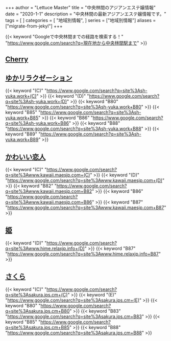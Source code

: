 +++
author = "Lettuce Master"
title = "中央林間のアジアンエステ嬢情報"
date = "2020-1-1"
description = "中央林間の最新アジアンエステ嬢情報です。"
tags = [
]
categories = [
    "地域別情報",
]
series = ["地域別情報"]
aliases = ["migrate-from-jekyl"]
+++

{{< keyword "Googleで中央林間までの経路を検索する！" "https://www.google.com/search?q=現在地から中央林間駅まで" >}}

## [Cherry](http://koukoku.xyz/cherry/)


## [ゆかリラクゼーション](http://sh-yuka.work/)
{{< keyword "(C)" "https://www.google.com/search?q=site%3Ash-yuka.work+(C)" >}} {{< keyword "(D)" "https://www.google.com/search?q=site%3Ash-yuka.work+(D)" >}} {{< keyword "B80" "https://www.google.com/search?q=site%3Ash-yuka.work+B80" >}} {{< keyword "B85" "https://www.google.com/search?q=site%3Ash-yuka.work+B85" >}} {{< keyword "B86" "https://www.google.com/search?q=site%3Ash-yuka.work+B86" >}} {{< keyword "B88" "https://www.google.com/search?q=site%3Ash-yuka.work+B88" >}} {{< keyword "B89" "https://www.google.com/search?q=site%3Ash-yuka.work+B89" >}} 

## [かわいい恋人](http://www.kawaii.maesjp.com/)
{{< keyword "(C)" "https://www.google.com/search?q=site%3Awww.kawaii.maesjp.com+(C)" >}} {{< keyword "(D)" "https://www.google.com/search?q=site%3Awww.kawaii.maesjp.com+(D)" >}} {{< keyword "B82" "https://www.google.com/search?q=site%3Awww.kawaii.maesjp.com+B82" >}} {{< keyword "B86" "https://www.google.com/search?q=site%3Awww.kawaii.maesjp.com+B86" >}} {{< keyword "B87" "https://www.google.com/search?q=site%3Awww.kawaii.maesjp.com+B87" >}} 

## [姫](http://www.hime.relaxjp.info/)
{{< keyword "(D)" "https://www.google.com/search?q=site%3Awww.hime.relaxjp.info+(D)" >}} {{< keyword "B87" "https://www.google.com/search?q=site%3Awww.hime.relaxjp.info+B87" >}} 

## [さくら](http://sakura.jps.cm/)
{{< keyword "(C)" "https://www.google.com/search?q=site%3Asakura.jps.cm+(C)" >}} {{< keyword "(E)" "https://www.google.com/search?q=site%3Asakura.jps.cm+(E)" >}} {{< keyword "B80" "https://www.google.com/search?q=site%3Asakura.jps.cm+B80" >}} {{< keyword "B83" "https://www.google.com/search?q=site%3Asakura.jps.cm+B83" >}} {{< keyword "B85" "https://www.google.com/search?q=site%3Asakura.jps.cm+B85" >}} {{< keyword "B88" "https://www.google.com/search?q=site%3Asakura.jps.cm+B88" >}} 

